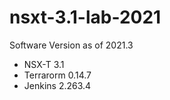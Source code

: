 # nsxt-3.1-lab-2021

Software Version as of 2021.3
- NSX-T 3.1
- Terrarorm 0.14.7
- Jenkins 2.263.4
